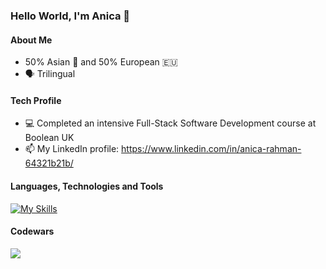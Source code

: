 ### Hello World, I'm Anica 👋

#### About Me
- 50% Asian 🥘 and 50% European 🇪🇺
- 🗣 Trilingual

#### Tech Profile
- 💻 Completed an intensive Full-Stack Software Development course at Boolean UK
- 📫 My LinkedIn profile: https://www.linkedin.com/in/anica-rahman-64321b21b/

#### Languages, Technologies and Tools
[![My Skills](https://skills.thijs.gg/icons?i=html,css,js,nodejs,react,vue,postgres,prisma,git)](https://skills.thijs.gg) 

#### Codewars

<img align="center" src="https://www.codewars.com/users/Anica/badges/large" />
